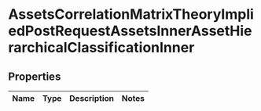 

# AssetsCorrelationMatrixTheoryImpliedPostRequestAssetsInnerAssetHierarchicalClassificationInner


## Properties

| Name | Type | Description | Notes |
|------------ | ------------- | ------------- | -------------|



